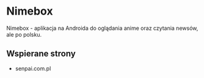 # Nimebox
Nimebox - aplikacja na Androida do oglądania anime oraz czytania newsów, ale po polsku.

## Wspierane strony
- senpai.com.pl

